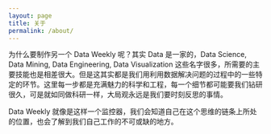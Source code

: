 ```yaml
---
layout: page
title: 关于
permalink: /about/
---
```


为什么要制作另一个 Data Weekly 呢？其实 Data 是一家的，Data Science, Data Mining, Data Engineering, Data Visualization 这些名字很多，所需要的主要技能也是相差很大。但是这其实都是我们用利用数据解决问题的过程中的一些特定的环节。这里每一步都是充满魅力的科学和工程，每一个细节都可能要我们钻研很久，可是就如同做科研一样，大局观永远是我们要时刻反思的事情。

Data Weekly 就像是这样一个监控器，我们会知道自己在这个思维的链条上所处的位置，也会了解到我们自己工作的不可或缺的地方。